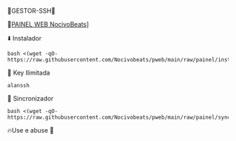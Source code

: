 🔰GESTOR-SSH🔰

🔹️[PAINEL WEB NocivoBeats](http://www.nocivobeats.com)]
      


⬇️ Instalador
```
bash <(wget -qO- https://raw.githubusercontent.com/Nocivobeats/pweb/main/raw/painel/install/ubuinst.sh)
```

🔑 Key Ilimitada
```
alanssh
```

🔄 Sincronizador
```
bash <(wget -qO- https://raw.githubusercontent.com/Nocivobeats/pweb/main/raw/painel/sync/sincpainel.sh)
```

🔥Use e abuse 🍷
